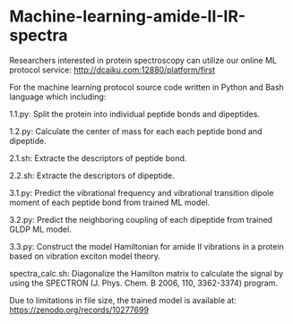 # Machine-learning-amide-II-IR-spectra
Researchers interested in protein spectroscopy can utilize our online ML protocol service: http://dcaiku.com:12880/platform/first

For the machine learning protocol source code written in Python and Bash language which including:

1.1.py: Split the protein into individual peptide bonds and dipeptides.

1.2.py: Calculate the center of mass for each each peptide bond and dipeptide.

2.1.sh: Extracte the descriptors of peptide bond.

2.2.sh: Extracte the descriptors of dipeptide.

3.1.py: Predict the vibrational frequency and vibrational transition dipole moment of each peptide bond from trained ML model.

3.2.py: Predict the neighboring coupling of each dipeptide from trained GLDP ML model.

3.3.py: Construct the model Hamiltonian for amide II vibrations in a protein based on vibration exciton model theory.

spectra_calc.sh: Diagonalize the Hamilton matrix to calculate the signal by using the SPECTRON (J. Phys. Chem. B 2006, 110, 3362-3374) program.

Due to limitations in file size, the trained model is available at: https://zenodo.org/records/10277699
